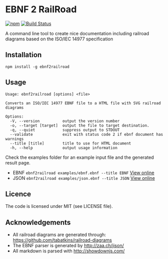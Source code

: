 # EBNF 2 RailRoad

[![npm](https://img.shields.io/npm/v/ebnf2railroad.svg)](http://npm.im/ebnf2railroad)
[![Build
Status](https://travis-ci.org/matthijsgroen/ebnf2railroad.svg?branch=master)](https://travis-ci.org/matthijsgroen/ebnf2railroad)

A command line tool to create nice documentation including railroad
diagrams based on the ISO/IEC 14977 specification

## Installation

```
npm install -g ebnf2railroad
```

## Usage

```
Usage: ebnf2railroad [options] <file>

Converts an ISO/IEC 14977 EBNF file to a HTML file with SVG railroad diagrams

Options:
  -V, --version          output the version number
  -o, --target [target]  output the file to target destination.
  -q, --quiet            suppress output to STDOUT
  --validate             exit with status code 2 if ebnf document has warnings
  --title [title]        title to use for HTML document
  -h, --help             output usage information
```

Check the examples folder for an example input file and the generated result page.

- EBNF `ebnf2railroad examples/ebnf.ebnf --title EBNF` [View online][example-ebnf]
- JSON `ebnf2railroad examples/json.ebnf --title JSON` [View online][example-json]

## Licence

The code is licensed under MIT (see LICENSE file).

## Acknowledgements

- All railroad diagrams are generated through: https://github.com/tabatkins/railroad-diagrams
- The EBNF parser is generated by http://zaa.ch/jison/
- All markdown is parsed with http://showdownjs.com/

[example-ebnf]: http://htmlpreview.github.io/?https://github.com/matthijsgroen/ebnf2railroad/blob/master/examples/ebnf.html
[example-json]: http://htmlpreview.github.io/?https://github.com/matthijsgroen/ebnf2railroad/blob/master/examples/json.html
